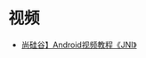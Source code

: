 




# 视频

* [尚硅谷】Android视频教程《JNI》](https://www.bilibili.com/video/av22712238?from=search&seid=1559596875857997321)
